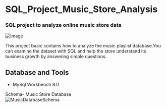 # SQL_Project_Music_Store_Analysis
### SQL project to analyze online music store data

![image](https://github.com/user-attachments/assets/14b037d0-f4c8-4dd0-8df6-91e3bc05ada9)

This project basic contains how to analyze the music playlist database.You can examine the dataset with SQL and help the store understand its business growth by answering simple questions.


## Database and Tools
* MySql Workbench 8.0 

Schema- Music Store Database  
![MusicDatabaseSchema](https://user-images.githubusercontent.com/112153548/213707717-bfc9f479-52d9-407b-99e1-e94db7ae10a3.png)
